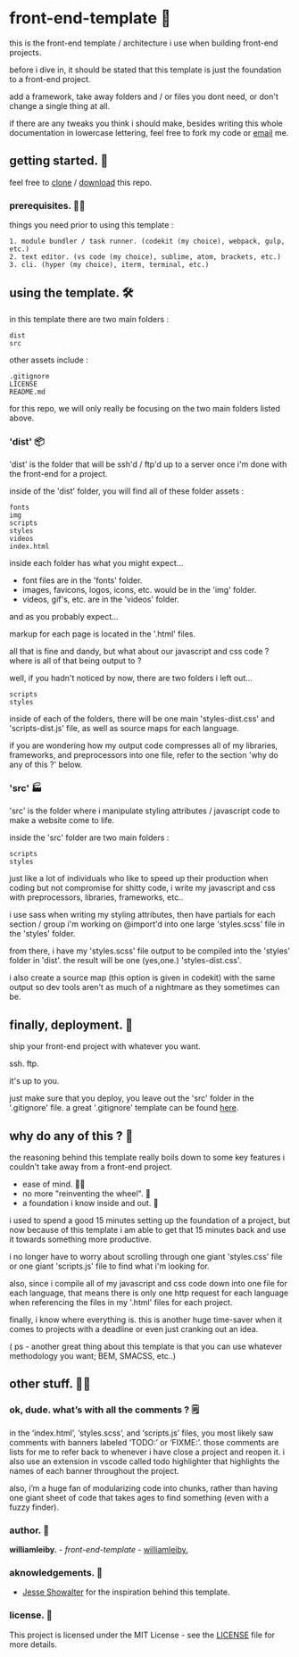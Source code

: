 # front-end-template 🤺

this is the front-end template / architecture i use when building front-end projects.

before i dive in, it should be stated that this template is just the foundation to a front-end project. 

add a framework, take away folders and / or files you dont need, or don't change a single thing at all. 

if there are any tweaks you think i should make, besides writing this whole documentation in lowercase lettering, feel free to fork my code or [email](mailto:contact@williamleiby) me.

## getting started. 👶

feel free to [clone](https://github.com/williamleiby/front-end-template..git) / [download](https://github.com/williamleiby/front-end-template./archive/master.zip) this repo.

### prerequisites. 👨‍💻

things you need prior to using this template :

```
1. module bundler / task runner. (codekit (my choice), webpack, gulp, etc.)
2. text editor. (vs code (my choice), sublime, atom, brackets, etc.)
3. cli. (hyper (my choice), iterm, terminal, etc.)
```

## using the template. 🛠

in this template there are two main folders :
```
dist
src
```
other assets include :
```
.gitignore
LICENSE
README.md
```
for this repo, we will only really be focusing on the two main folders listed above.

### 'dist' 📦

'dist' is the folder that will be ssh'd / ftp'd up to a server once i'm done with the front-end for a project. 

inside of the 'dist' folder, you will find all of these folder assets :

```
fonts
img
scripts
styles
videos
index.html
```

inside each folder has what you might expect...

* font files are in the 'fonts' folder.
* images, favicons, logos, icons, etc. would be in the 'img' folder.
* videos, gif's, etc. are in the 'videos' folder.

and as you probably expect...

markup for each page is located in the '.html' files.

all that is fine and dandy, but what about our javascript and css code ? where is all of that being output to ?

well, if you hadn't noticed by now, there are two folders i left out...
```
scripts
styles
```

inside of each of the folders, there will be one main 'styles-dist.css' and 'scripts-dist.js' file, as well as source maps for each language.

if you are wondering how my output code compresses all of my libraries, frameworks, and preprocessors into one file, refer to the section 'why do any of this ?' below.

### 'src' 🏭

'src' is the folder where i manipulate styling attributes  / javascript code to make a website come to life.

inside the 'src' folder are two main folders :
```
scripts
styles
```

just like a lot of individuals who like to speed up their production when coding but not compromise for shitty code, i write my javascript and css with preprocessors, libraries, frameworks, etc..

i use sass when writing my styling attributes, then have partials for each section / group i'm working on @import'd into one large 'styles.scss' file in the 'styles' folder.

from there, i have my 'styles.scss' file output to be compiled into the 'styles' folder in 'dist'. the result will be one (yes,one.) 'styles-dist.css'.

i also create a source map (this option is given in codekit) with the same output so dev tools aren't as much of a nightmare as they sometimes can be.

## finally, deployment. 🎁

ship your front-end project with whatever you want.

ssh.
ftp.

it's up to you.

just make sure that you deploy, you leave out the 'src' folder in the '.gitignore' file. a great '.gitignore' template can be found [here](https://gist.github.com/octocat/9257657).

## why do any of this ? 🤨

the reasoning behind this template really boils down to some key features i couldn't take away from a front-end project. 

* ease of mind. 🧘‍♂️
* no more "reinventing the wheel". 🚀
* a foundation i know inside and out. 🤔

i used to spend a good 15 minutes setting up the foundation of a project, but now because of this template i am able to get that 15 minutes back and use it towards something more productive.

i no longer have to worry about scrolling through one giant 'styles.css' file or one giant 'scripts.js' file to find what i'm looking for.

also, since i compile all of my javascript and css code down into one file for each language, that means there is only one http request for each language when referencing the files in my '.html' files for each project.

finally, i know where everything is. this is another huge time-saver when it comes to projects with a deadline or even just cranking out an idea.

( ps - another great thing about this template is that you can use whatever methodology you want; BEM, SMACSS, etc..)

## other stuff. 🤷‍♂️

### ok, dude. what’s with all the comments ? 🗒

in the ‘index.html’, ‘styles.scss’, and ‘scripts.js’ files, you most likely saw comments with banners labeled ‘TODO:’ or ‘FIXME:’. those comments are lists for me to refer back to whenever i have close a project and reopen it. i also use an extension in vscode called todo highlighter that highlights the names of each banner throughout the project.

also, i’m a huge fan of modularizing code into chunks, rather than having one giant sheet of code that takes ages to find something (even with a fuzzy finder).

### author. 🧐

**williamleiby.** - *front-end-template* - [williamleiby.](https://github.com/williamleiby)

### aknowledgements. 👏

* [Jesse Showalter](https://github.com/jesseshowalter) for the inspiration behind this template.

### license. 📜

This project is licensed under the MIT License - see the [LICENSE](LICENSE) file for more details.
